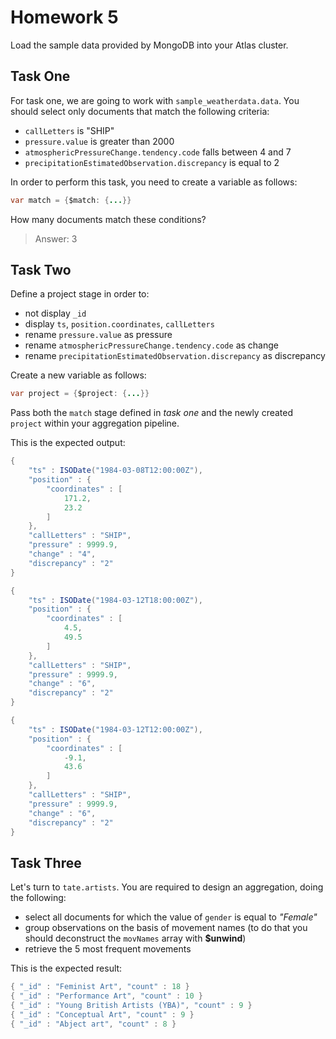 # Homework 5

Load the sample data provided by MongoDB into your Atlas cluster.

## Task One

For task one, we are going to work with `sample_weatherdata.data`. You should
select only documents that match the following criteria:

* `callLetters` is "SHIP"
* `pressure.value` is greater than 2000
* `atmosphericPressureChange.tendency.code` falls between 4 and 7
* `precipitationEstimatedObservation.discrepancy` is equal to 2

In order to perform this task, you need to create a variable as follows:

```java
var match = {$match: {...}}
```

How many documents match these conditions?

> Answer: 3

## Task Two

Define a project stage in order to:

* not display `_id`
* display `ts`, `position.coordinates`, `callLetters`
* rename `pressure.value` as pressure
* rename `atmosphericPressureChange.tendency.code` as change
* rename `precipitationEstimatedObservation.discrepancy` as discrepancy

Create a new variable as follows:

```java
var project = {$project: {...}}
```
Pass both the `match` stage defined in _task one_ and the newly created 
`project` within your aggregation pipeline.

This is the expected output:

```java
{
	"ts" : ISODate("1984-03-08T12:00:00Z"),
	"position" : {
		"coordinates" : [
			171.2,
			23.2
		]
	},
	"callLetters" : "SHIP",
	"pressure" : 9999.9,
	"change" : "4",
	"discrepancy" : "2"
}
```
```java
{
	"ts" : ISODate("1984-03-12T18:00:00Z"),
	"position" : {
		"coordinates" : [
			4.5,
			49.5
		]
	},
	"callLetters" : "SHIP",
	"pressure" : 9999.9,
	"change" : "6",
	"discrepancy" : "2"
}
```
```java
{
	"ts" : ISODate("1984-03-12T12:00:00Z"),
	"position" : {
		"coordinates" : [
			-9.1,
			43.6
		]
	},
	"callLetters" : "SHIP",
	"pressure" : 9999.9,
	"change" : "6",
	"discrepancy" : "2"
}
```

## Task Three

Let's turn to `tate.artists`. You are required to design an aggregation, doing the following:

* select all documents for which the value of `gender` is equal to _"Female"_
* group observations on the basis of movement names (to do that you should
    deconstruct the `movNames` array with **$unwind**)
* retrieve the 5 most frequent movements

This is the expected result:

```java
{ "_id" : "Feminist Art", "count" : 18 }
{ "_id" : "Performance Art", "count" : 10 }
{ "_id" : "Young British Artists (YBA)", "count" : 9 }
{ "_id" : "Conceptual Art", "count" : 9 }
{ "_id" : "Abject art", "count" : 8 }
```